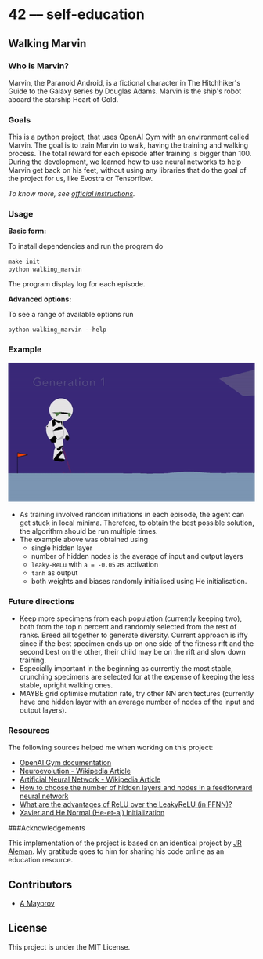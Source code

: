 # 42 –– self-education

## Walking Marvin

### Who is Marvin?

Marvin, the Paranoid Android, is a fictional character in
The Hitchhiker's Guide to the Galaxy series by Douglas Adams.
Marvin is the ship's robot aboard the starship Heart of Gold.

### Goals

This is a python project, that uses OpenAI Gym with an environment called Marvin.
The goal is to train Marvin to walk, having the training and walking process.
The total reward for each episode after training is bigger than 100. During the
development, we learned how to use neural networks to help Marvin
get back on his feet, without using any libraries that do the goal of the
project for us, like Evostra or Tensorflow.

*To know more, see [official instructions](resources/walking-marvin.pdf).*

### Usage

**Basic form:**

To install dependencies and run the program do

```
make init
python walking_marvin
```

The program display log for each episode.

**Advanced options:**

To see a range of available options run 

```
python walking_marvin --help
```

### Example

![](resources/walking_marvin.gif)

* As training involved random initiations in each episode, the agent can get stuck in local minima. Therefore, to obtain the best possible solution, the algorithm should be run multiple times. 
* The example above was obtained using
	* single hidden layer
	* number of hidden nodes is the average of input and output layers
	*  `leaky-ReLu` with `a = -0.05` as activation
	*  `tanh` as output
	*  both weights and biases randomly initialised using He initialisation. 

### Future directions

* Keep more specimens from each population (currently keeping two), both from the top n percent and randomly selected from the rest of ranks. Breed all together to generate diversity. Current approach is iffy since if the best specimen ends up on one side of the fitness rift and the second best on the other, their child may be on the rift and slow down training.
* Especially important in the beginning as currently the most stable, crunching specimens are selected for at the expense of keeping the less stable, upright walking ones. 
* MAYBE grid optimise mutation rate, try other NN architectures (currently have one hidden layer with an average number of nodes of the input and output layers).

### Resources

The following sources helped me when working on this project:

* [OpenAI Gym documentation](https://gym.openai.com/docs)
* [Neuroevolution - Wikipedia Article](https://en.wikipedia.org/wiki/Neuroevolution)
* [Artificial Neural Network - Wikipedia Article](https://en.wikipedia.org/wiki/Artificial_neural_network)
* [How to choose the number of hidden layers and nodes in a feedforward neural network](https://stats.stackexchange.com/questions/181/how-to-choose-the-number-of-hidden-layers-and-nodes-in-a-feedforward-neural-netw)
* [What are the advantages of ReLU over the LeakyReLU (in FFNN)?](https://www.reddit.com/r/MachineLearning/comments/4znzvo/what_are_the_advantages_of_relu_over_the/)
* [Xavier and He Normal (He-et-al) Initialization](https://medium.com/@prateekvishnu/xavier-and-he-normal-he-et-al-initialization-8e3d7a087528)

###Acknowledgements 

This implementation of the project is based on an identical project by [JR Aleman](github.com/jraleman/42_Walking_Marvin). My gratitude goes to him for sharing his code online as an education resource.

## Contributors

* [A Mayorov](https://github.com/almayor/)

## License

This project is under the MIT License.
